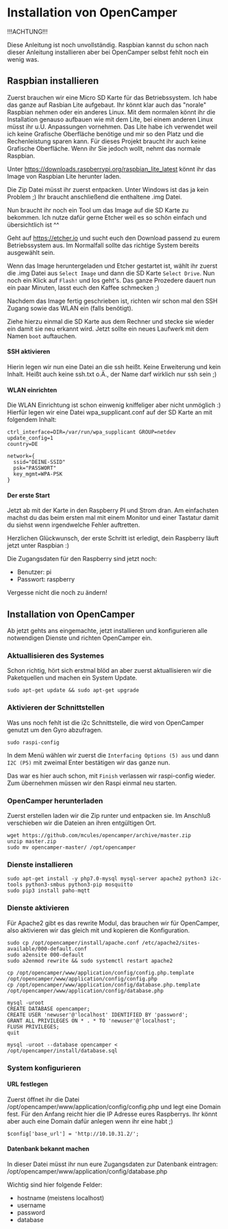 # Installation von OpenCamper

!!!ACHTUNG!!!

Diese Anleitung ist noch unvollständig. Raspbian kannst du schon nach dieser Anleitung installieren aber bei OpenCamper selbst fehlt noch ein wenig was.

## Raspbian installieren
Zuerst brauchen wir eine Micro SD Karte für das Betriebssystem. Ich habe das ganze auf Rasbian Lite aufgebaut.
Ihr könnt klar auch das "norale" Raspbian nehmen oder ein anderes Linux. Mit dem normalen könnt ihr die Installation genauso aufbauen wie mit dem Lite, bei einem anderen Linux müsst ihr u.U. Anpassungen vornehmen.
Das Lite habe ich verwendet weil ich keine Grafische Oberfläche benötige und mir so den Platz und die Rechenleistung sparen kann.
Für dieses Projekt braucht ihr auch keine Grafische Oberfläche. Wenn ihr Sie jedoch wollt, nehmt das normale Raspbian.

Unter https://downloads.raspberrypi.org/raspbian_lite_latest könnt ihr das Image von Raspbian Lite herunter laden.

Die Zip Datei müsst ihr zuerst entpacken. Unter Windows ist das ja kein Problem ;)
Ihr braucht anschließend die enthaltene .img Datei.

Nun braucht ihr noch ein Tool um das Image auf die SD Karte zu bekommen. Ich nutze dafür gerne Etcher weil es so schön einfach und übersichtlich ist ^^

Geht auf https://etcher.io und sucht euch den Download passend zu eurem Betriebssystem aus. Im Normalfall sollte das richtige System bereits ausgewählt sein.

Wenn das Image heruntergeladen und Etcher gestartet ist, wählt ihr zuerst die .img Datei aus `Select Image` und dann die SD Karte `Select Drive`. Nun noch ein Klick auf `Flash!` und los geht's.
Das ganze Prozedere dauert nun ein paar Minuten, lasst euch den Kaffee schmecken ;)

Nachdem das Image fertig geschrieben ist, richten wir schon mal den SSH Zugang sowie das WLAN ein (falls benötigt).

Ziehe hierzu einmal die SD Karte aus dem Rechner und stecke sie wieder ein damit sie neu erkannt wird.
Jetzt sollte ein neues Laufwerk mit dem Namen `boot` auftauchen.

#### SSH aktivieren
Hierin legen wir nun eine Datei an die ssh heißt. Keine Erweiterung und kein Inhalt. Heißt auch keine ssh.txt o.Ä., der Name darf wirklich nur ssh sein ;)

#### WLAN einrichten
Die WLAN Einrichtung ist schon einwenig kniffeliger aber nicht unmöglich :)
Hierfür legen wir eine Datei wpa_supplicant.conf auf der SD Karte an mit folgendem Inhalt:
```
ctrl_interface=DIR=/var/run/wpa_supplicant GROUP=netdev
update_config=1
country=DE

network={
  ssid="DEINE-SSID"
  psk="PASSWORT"
  key_mgmt=WPA-PSK
}
```

#### Der erste Start
Jetzt ab mit der Karte in den Raspberry PI und Strom dran. Am einfachsten machst du das beim ersten mal mit einem Monitor und einer Tastatur damit du siehst wenn irgendwelche Fehler auftretten.

Herzlichen Glückwunsch, der erste Schritt ist erledigt, dein Raspberry läuft jetzt unter Raspbian :)

Die Zugangsdaten für den Raspberry sind jetzt noch:
* Benutzer: pi
* Passwort: raspberry

Vergesse nicht die noch zu ändern!

## Installation von OpenCamper
Ab jetzt gehts ans eingemachte, jetzt installieren und konfigurieren alle notwendigen Dienste und richten OpenCamper ein.

### Aktuallisieren des Systemes
Schon richtig, hört sich erstmal blöd an aber zuerst aktuallisieren wir die Paketquellen und machen ein System Update.
```
sudo apt-get update && sudo apt-get upgrade
```

### Aktivieren der Schnittstellen
Was uns noch fehlt ist die i2c Schnittstelle, die wird von OpenCamper genutzt um den Gyro abzufragen.
```
sudo raspi-config
```
In dem Menü wählen wir zuerst die `Interfacing Options (5) aus` und dann `I2C (P5)` mit zweimal Enter bestätigen wir das ganze nun.

Das war es hier auch schon, mit `Finish` verlassen wir raspi-config wieder.
Zum übernehmen müssen wir den Raspi einmal neu starten.

### OpenCamper herunterladen
Zuerst erstellen laden wir die Zip runter und entpacken sie. Im Anschluß verschieben wir die Dateien an ihren entgültigen Ort.
```
wget https://github.com/mcules/opencamper/archive/master.zip
unzip master.zip
sudo mv opencamper-master/ /opt/opencamper
```

### Dienste installieren
```
sudo apt-get install -y php7.0-mysql mysql-server apache2 python3 i2c-tools python3-smbus python3-pip mosquitto
sudo pip3 install paho-mqtt
```

### Dienste aktivieren
Für Apache2 gibt es das rewrite Modul, das brauchen wir für OpenCamper, also aktivieren wir das gleich mit und kopieren die Konfiguration.
```
sudo cp /opt/opencamper/install/apache.conf /etc/apache2/sites-available/000-default.conf
sudo a2ensite 000-default
sudo a2enmod rewrite && sudo systemctl restart apache2
```
```
cp /opt/opencamper/www/application/config/config.php.template /opt/opencamper/www/application/config/config.php
cp /opt/opencamper/www/application/config/database.php.template /opt/opencamper/www/application/config/database.php
```
```
mysql -uroot
CREATE DATABASE opencamper;
CREATE USER 'newuser'@'localhost' IDENTIFIED BY 'password';
GRANT ALL PRIVILEGES ON * . * TO 'newuser'@'localhost';
FLUSH PRIVILEGES;
quit
```
```
mysql -uroot --database opencamper < /opt/opencamper/install/database.sql
```

### System konfigurieren
#### URL festlegen
Zuerst öffnet ihr die Datei /opt/opencamper/www/application/config/config.php und legt eine Domain fest. Für den Anfang reicht hier die IP Adresse eures Raspberrys. Ihr könnt aber auch eine Domain dafür anlegen wenn ihr eine habt ;)
```
$config['base_url'] = 'http://10.10.31.2/';
```

#### Datenbank bekannt machen
In dieser Datei müsst ihr nun eure Zugangsdaten zur Datenbank eintragen:
/opt/opencamper/www/application/config/database.php

Wichtig sind hier folgende Felder:
* hostname (meistens localhost)
* username
* password
* database